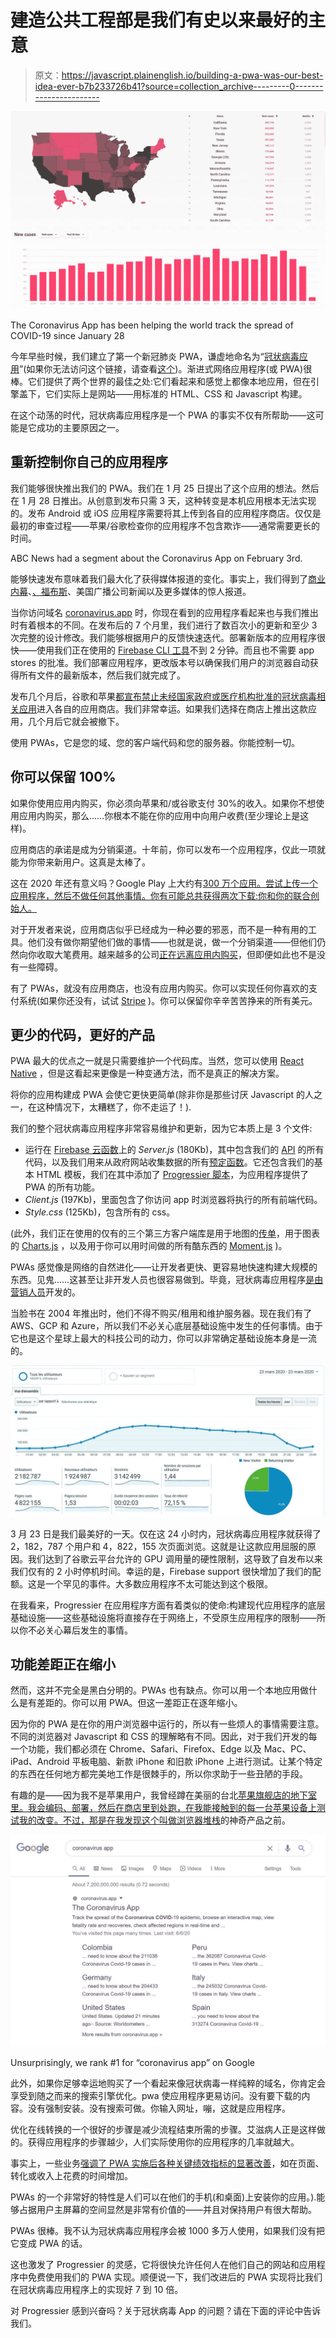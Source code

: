 # 建造公共工程部是我们有史以来最好的主意

> 原文：<https://javascript.plainenglish.io/building-a-pwa-was-our-best-idea-ever-b7b233726b41?source=collection_archive---------0----------------------->

![](img/3f8f751cb5e71012f469d08bf0b0d017.png)

The Coronavirus App has been helping the world track the spread of COVID-19 since January 28

今年早些时候，我们建立了第一个新冠肺炎 PWA，谦虚地命名为“[冠状病毒应用](https://coronavirus.app)”(如果你无法访问这个链接，请查看[这个](https://www.notion.so/Why-can-t-I-access-coronavirus-app-859a165044e4474d8191a5ab1dd23c7f))。渐进式网络应用程序(或 PWA)很棒。它们提供了两个世界的最佳之处:它们看起来和感觉上都像本地应用，但在引擎盖下，它们实际上是网站——用标准的 HTML、CSS 和 Javascript 构建。

在这个动荡的时代，冠状病毒应用程序是一个 PWA 的事实不仅有所帮助——这可能是它成功的主要原因之一。

## 重新控制你自己的应用程序

我们能够很快推出我们的 PWA。我们在 1 月 25 日提出了这个应用的想法。然后在 1 月 28 日推出。从创意到发布只需 3 天，这种转变是本机应用根本无法实现的。发布 Android 或 iOS 应用程序需要将其上传到各自的应用程序商店。仅仅是最初的审查过程——苹果/谷歌检查你的应用程序不包含欺诈——通常需要更长的时间。

ABC News had a segment about the Coronavirus App on February 3rd.

能够快速发布意味着我们最大化了获得媒体报道的变化。事实上，我们得到了[商业内幕](https://www.businessinsider.com/wuhan-coronavirus-app-where-is-how-dangerous-number-infections-2020-1)、[、福布斯](https://www.forbes.com/sites/johnkoetsier/2020/02/05/ai-predicts-coronavirus-could-infect-25b-and-kill-53m-doctors-say-thats-not-credible-and-heres-why/#366d095511cd)、美国广播公司新闻以及更多媒体的惊人报道。

当你访问域名 [coronavirus.app](https://coronavirus.app) 时，你现在看到的应用程序看起来也与我们推出时有着根本的不同。在发布后的 7 个月里，我们进行了数百次小的更新和至少 3 次完整的设计修改。我们能够根据用户的反馈快速迭代。部署新版本的应用程序很快——使用我们正在使用的 [Firebase CLI 工具](https://github.com/firebase/firebase-tools)不到 2 分钟。而且也不需要 app stores 的批准。我们部署应用程序，更改版本号以确保我们用户的浏览器自动获得所有文件的最新版本，然后我们就完成了。

发布几个月后，谷歌和苹果[都宣布禁止未经国家政府或医疗机构批准的冠状病毒相关应用](https://www.forbes.com/sites/thomasbrewster/2020/03/24/google-bans-coronavirus-apps-but-after-400000-downloads/#238191ee34c0)进入各自的应用商店。我们非常幸运。如果我们选择在商店上推出这款应用，几个月后它就会被撤下。

使用 PWAs，它是您的域、您的客户端代码和您的服务器。你能控制一切。

## 你可以保留 100%

如果你使用应用内购买，你必须向苹果和/或谷歌支付 30%的收入。如果你不想使用应用内购买，那么……你根本不能在你的应用中向用户收费(至少理论上是这样)。

应用商店的承诺是成为分销渠道。十年前，你可以发布一个应用程序，仅此一项就能为你带来新用户。这真是太棒了。

这在 2020 年还有意义吗？Google Play 上大约有[300 万个应用。尝试上传一个应用程序，然后不做任何其他事情。你有可能总共获得两次下载:你和你的联合创始人。](https://www.statista.com/statistics/266210/number-of-available-applications-in-the-google-play-store/)

对于开发者来说，应用商店似乎已经成为一种必要的邪恶，而不是一种有用的工具。他们没有做你期望他们做的事情——也就是说，做一个分销渠道——但他们仍然向你收取大笔费用。越来越多的公司[正在远离应用内购买](https://venturebeat.com/2018/12/28/netflix-permanently-pulls-itunes-billing-for-new-users/)，但即便如此也不是没有一些障碍。

有了 PWAs，就没有应用商店，也没有应用内购买。你可以实现任何你喜欢的支付系统(如果你还没有，试试 [Stripe](https://stripe.com) )。你可以保留你辛辛苦苦挣来的所有美元。

## 更少的代码，更好的产品

PWA 最大的优点之一就是只需要维护一个代码库。当然，您可以使用 [React Native](https://reactnative.dev/) ，但是这看起来更像是一种变通方法，而不是真正的解决方案。

将你的应用构建成 PWA 会使它更快更简单(除非你是那些讨厌 Javascript 的人之一，在这种情况下，太糟糕了，你不走运了！).

我们的整个冠状病毒应用程序非常容易维护和更新，因为它本质上是 3 个文件:

*   运行在 [Firebase 云函数](https://firebase.google.com/docs/functions)上的 *Server.js* (180Kb)，其中包含我们的 [API](https://coronavirus.app/api) 的所有代码，以及我们用来从政府网站收集数据的所有[预定函数](https://cloud.google.com/scheduler)。它还包含我们的基本 HTML 模板，我们在其中添加了 [Progressier 脚本](https://progressier.com)，为应用程序提供了 PWA 的所有功能。
*   *Client.js* (197Kb)，里面包含了你访问 app 时浏览器将执行的所有前端代码。
*   *Style.css* (125Kb)，包含所有的 css。

(此外，我们正在使用的仅有的三个第三方客户端库是用于地图的[传单](https://leafletjs.com/)，用于图表的 [Charts.js](https://www.chartjs.org/) ，以及用于你可以用时间做的所有酷东西的 [Moment.js](https://momentjs.com/) )。

PWAs 感觉像是网络的自然进化——让开发者更快、更容易地快速构建大规模的东西。见鬼……这甚至让非开发人员也很容易做到。毕竟，冠状病毒应用程序[是由营销人员](https://www.linkedin.com/in/kevinbasset/)开发的。

当脸书在 2004 年推出时，他们不得不购买/租用和维护服务器。现在我们有了 AWS、GCP 和 Azure，所以我们不必关心底层基础设施中发生的任何事情。由于它也是这个星球上最大的科技公司的动力，你可以非常确定基础设施本身是一流的。

![](img/59ac82833e9bc3696de8e82451873f22.png)

3 月 23 日是我们最美好的一天。仅在这 24 小时内，冠状病毒应用程序就获得了 2，182，787 个用户和 4，822，155 次页面浏览。这就是让这款应用屈服的原因。我们达到了谷歌云平台允许的 GPU 调用量的硬性限制，这导致了自发布以来我们仅有的 2 小时停机时间。幸运的是，Firebase support 很快增加了我们的配额。这是一个罕见的事件。大多数应用程序不太可能达到这个极限。

在我看来，Progressier 在应用程序方面有着类似的使命:构建现代应用程序的底层基础设施——这些基础设施将直接存在于网络上，不受原生应用程序的限制——所以你不必关心幕后发生的事情。

## 功能差距正在缩小

然而，这并不完全是黑白分明的。PWAs 也有缺点。你可以用一个本地应用做什么是有差距的。你可以用 PWA。但这一差距正在逐年缩小。

因为你的 PWA 是在你的用户浏览器中运行的，所以有一些烦人的事情需要注意。不同的浏览器对 Javascript 和 CSS 的理解略有不同。因此，对于我们开发的每一个功能，我们都必须在 Chrome、Safari、Firefox、Edge 以及 Mac、PC、iPad、Android 平板电脑、新款 iPhone 和旧款 iPhone 上进行测试。让某个特定的东西在任何地方都完美地工作是很棘手的，所以你求助于一些丑陋的手段。

有趣的是——因为我不是苹果用户，我曾经蹲在美丽的台北[苹果旗舰店的地下室里。我会编码、部署，然后在商店里到处跑，在我能接触到的每一台苹果设备上测试我的改变。不过，那是在我发现这个叫做](https://goo.gl/maps/MdCd8MsntRnGWDhj7)[浏览器堆栈](https://www.browserstack.com/)的神奇产品之前。

![](img/32b35aa42b24f427fb73e2986d110701.png)

Unsurprisingly, we rank #1 for “coronavirus app” on Google

此外，如果你足够幸运地购买了一个看起来像冠状病毒一样纯粹的域名，你肯定会享受到随之而来的搜索引擎优化。pwa 使应用程序更易访问。没有要下载的内容。没有强制安装。没有搜索可做。你输入网址，嘣，这就是应用程序。

优化在线转换的一个很好的步骤是减少流程结束所需的步骤。艾滋病人正是这样做的。获得应用程序的步骤越少，人们实际使用你的应用程序的几率就越大。

事实上，一些业务[强调了 PWA 实施后各种关键绩效指标的显著改善](https://ymedialabs.com/progressive-web-apps)，如在页面、转化或收入上花费的时间增加。

PWAs 的一个非常好的特性是人们可以在他们的手机(和桌面)上安装你的应用。).能够占据用户主屏幕的空间显然是非常有价值的——并且对保持用户有很大帮助。

PWAs 很棒。我不认为冠状病毒应用程序会被 1000 多万人使用，如果我们没有把它变成 PWA 的话。

这也激发了 Progressier 的灵感，它将很快允许任何人在他们自己的网站和应用程序中免费使用我们的 PWA 实现。顺便说一下，我们改进后的 PWA 实现将比我们在冠状病毒应用程序上的实现好 7 到 10 倍。

对 Progressier 感到兴奋吗？关于冠状病毒 App 的问题？请在下面的评论中告诉我们。